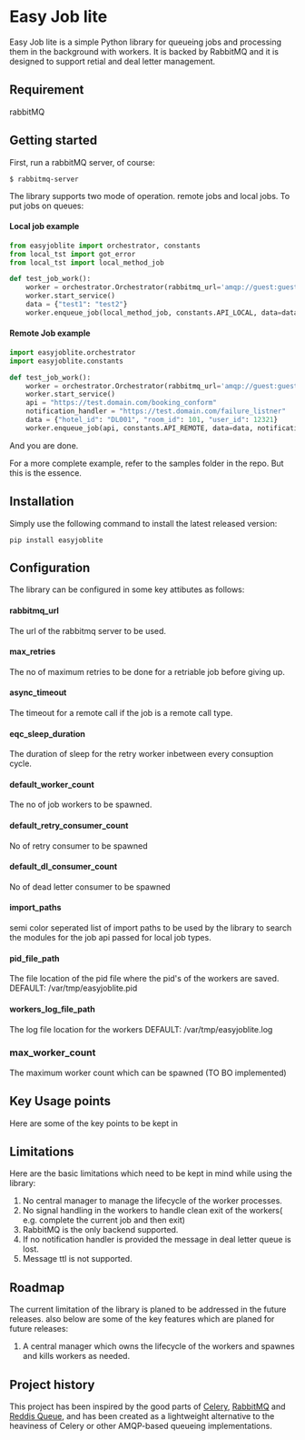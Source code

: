 # Easy Job lite
Easy Job lite is a simple Python library for queueing jobs and processing
them in the background with workers.  It is backed by RabbitMQ and it is designed to support retial and deal letter management.

## Requirement

 rabbitMQ

## Getting started

First, run a rabbitMQ server, of course:

```console
$ rabbitmq-server
```

The library supports two mode of operation. remote jobs and local jobs.
To put jobs on queues:

#### Local job example

```python
from easyjoblite import orchestrator, constants
from local_tst import got_error
from local_tst import local_method_job

def test_job_work():
    worker = orchestrator.Orchestrator(rabbitmq_url='amqp://guest:guest@localhost:5672//')
    worker.start_service()
    data = {"test1": "test2"}
    worker.enqueue_job(local_method_job, constants.API_LOCAL, data=data, notification_handler=got_error)

```

#### Remote Job example

```python
import easyjoblite.orchestrator
import easyjoblite.constants

def test_job_work():
    worker = orchestrator.Orchestrator(rabbitmq_url='amqp://guest:guest@localhost:5672//')
    worker.start_service()
    api = "https://test.domain.com/booking_conform"
    notification_handler = "https://test.domain.com/failure_listner"
    data = {"hotel_id": "DL001", "room_id": 101, "user_id": 12321}
    worker.enqueue_job(api, constants.API_REMOTE, data=data, notification_handler=notification_handler)
```
And you are done.

For a more complete example, refer to the samples folder in the repo.  But this is the essence.

## Installation

Simply use the following command to install the latest released version:

    pip install easyjoblite
    
## Configuration 

The library can be configured in some key attibutes as follows:

#### rabbitmq_url

The url of the rabbitmq server to be used.

#### max_retries

The no of maximum retries to be done for a retriable job before giving up.

#### async_timeout

The timeout for a remote call if the job is a remote call type.

#### eqc_sleep_duration

The duration of sleep for the retry worker inbetween every consuption cycle.

#### default_worker_count

The no of job workers to be spawned.

#### default_retry_consumer_count

No of retry consumer to be spawned

#### default_dl_consumer_count

No of dead letter consumer to be spawned

#### import_paths

semi color seperated list of import paths to be used by the library to search the modules 
for the job api passed for local job types.

#### pid_file_path

The file location of the pid file where the pid's of the workers are saved. 
DEFAULT: /var/tmp/easyjoblite.pid

#### workers_log_file_path

The log file location for the workers
DEFAULT: /var/tmp/easyjoblite.log

### max_worker_count 

The maximum worker count which can be spawned (TO BO implemented)

## Key Usage points

Here are some of the key points to be kept in 

## Limitations

Here are the basic limitations which need to be kept in mind while using the library:
1. No central manager to manage the lifecycle of the worker processes.
2. No signal handling in the workers to handle clean exit of the workers( e.g. complete the current job and then exit)
3. RabbitMQ is the only backend supported.
4. If no notification handler is provided the message in deal letter queue is lost.
5. Message ttl is not supported.

## Roadmap

The current limitation of the library is planed to be addressed in the future releases.
also below are some of the key features which are planed for future releases:
1. A central manager which owns the lifecycle of the workers and spawnes and kills workers as needed.

## Project history

This project has been inspired by the good parts of [Celery][1], [RabbitMQ][2]
and [Reddis Queue][3], and has been created as a lightweight alternative to the
heaviness of Celery or other AMQP-based queueing implementations.


[1]: http://www.celeryproject.org/
[2]: https://www.rabbitmq.com
[3]: http://python-rq.org/
